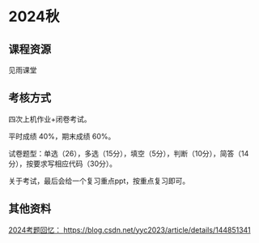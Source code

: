 # 2024秋

## 课程资源
见雨课堂

## 考核方式

四次上机作业+闭卷考试。

平时成绩 40%，期末成绩 60%。

试卷题型：单选（26），多选（15分），填空（5分），判断（10分），简答（14分），按要求写相应代码（30分）。

关于考试，最后会给一个复习重点ppt，按重点复习即可。

## 其他资料
[2024考题回忆： ](http://)https://blog.csdn.net/yyc2023/article/details/144851341
